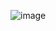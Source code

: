 ![image](https://github.com/salwaalmastouur/ACE_TP/assets/125928613/f2789318-8499-4691-8a6c-e4dc6e9f141b)
